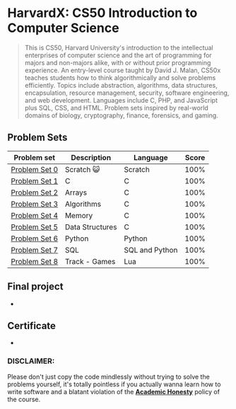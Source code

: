 # HarvardX: CS50 Introduction to Computer Science
 >This is CS50, Harvard University's introduction to the intellectual enterprises of computer science and the art of programming for majors and non-majors alike, with or without prior programming experience. 
An entry-level course taught by David J. Malan, CS50x teaches students how to think algorithmically and solve problems efficiently. Topics include abstraction, algorithms, data structures, encapsulation, resource management, security, software engineering, and web development. Languages include C, PHP, and JavaScript plus SQL, CSS, and HTML. Problem sets inspired by real-world domains of biology, cryptography, finance, forensics, and gaming. 
 
 
 
 ## Problem Sets
| Problem set | Description | Language | Score |
| --- | --- | --- | --- |
| [Problem Set 0](https://cs50.harvard.edu/x/2020/weeks/0/) | Scratch 😺 | Scratch | 100% |
| [Problem Set 1](https://cs50.harvard.edu/x/2020/weeks/1/) | C | C | 100% |
| [Problem Set 2](https://cs50.harvard.edu/x/2020/weeks/2/) | Arrays | C | 100% |
| [Problem Set 3](https://cs50.harvard.edu/x/2020/weeks/3/) | Algorithms | C | 100% |
| [Problem Set 4](https://cs50.harvard.edu/x/2020/weeks/4/) | Memory | C | 100% |
| [Problem Set 5](https://cs50.harvard.edu/x/2020/weeks/5/) | Data Structures | C | 100% |
| [Problem Set 6](https://cs50.harvard.edu/x/2020/weeks/6/) | Python | Python | 100% |
| [Problem Set 7](https://cs50.harvard.edu/x/2020/weeks/7/) | SQL | SQL and Python | 100% |
 | [Problem Set 8](https://cs50.harvard.edu/x/2020/tracks/games/) | Track - Games | Lua | 100% |

## Final project

-

## Certificate

-

### DISCLAIMER:
Please don't just copy the code mindlessly without trying to solve the problems yourself, it's totally pointless if you actually wanna learn how to write software and a blatant violation of the [**Academic Honesty**](https://docs.cs50.net/2016/fall/syllabus/cs50.html#academic-honesty) policy of the course.
